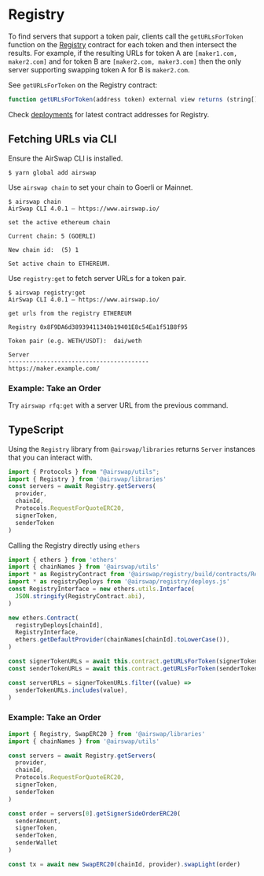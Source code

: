 # Registry

To find servers that support a token pair, clients call the `getURLsForToken` function on the [Registry](deployments.md) contract for each token and then intersect the results. For example, if the resulting URLs for token A are `[maker1.com, maker2.com]` and for token B are `[maker2.com, maker3.com]` then the only server supporting swapping token A for B is `maker2.com`.

See `getURLsForToken` on the Registry contract:

```typescript
function getURLsForToken(address token) external view returns (string[] memory urls);
```

Check [deployments](deployments.md) for latest contract addresses for Registry.

## Fetching URLs via CLI

Ensure the AirSwap CLI is installed.

```
$ yarn global add airswap
```

Use `airswap chain` to set your chain to Goerli or Mainnet.

```
$ airswap chain
AirSwap CLI 4.0.1 — https://www.airswap.io/

set the active ethereum chain

Current chain: 5 (GOERLI)

New chain id:  (5) 1

Set active chain to ETHEREUM.
```

Use `registry:get` to fetch server URLs for a token pair.

```
$ airswap registry:get
AirSwap CLI 4.0.1 — https://www.airswap.io/

get urls from the registry ETHEREUM

Registry 0x8F9DA6d38939411340b19401E8c54Ea1f51B8f95

Token pair (e.g. WETH/USDT):  dai/weth

Server
----------------------------------------
https://maker.example.com/
```

### Example: Take an Order

Try `airswap rfq:get` with a server URL from the previous command.

## TypeScript

Using the `Registry` library from `@airswap/libraries` returns `Server` instances that you can interact with.

```typescript
import { Protocols } from "@airswap/utils";
import { Registry } from '@airswap/libraries'
const servers = await Registry.getServers(
  provider,
  chainId,
  Protocols.RequestForQuoteERC20,
  signerToken,
  senderToken
)
```

Calling the Registry directly using `ethers`

```typescript
import { ethers } from 'ethers'
import { chainNames } from '@airswap/utils'
import * as RegistryContract from '@airswap/registry/build/contracts/Registry.sol/Registry.json'
import * as registryDeploys from '@airswap/registry/deploys.js'
const RegistryInterface = new ethers.utils.Interface(
  JSON.stringify(RegistryContract.abi),
)

new ethers.Contract(
  registryDeploys[chainId],
  RegistryInterface,
  ethers.getDefaultProvider(chainNames[chainId].toLowerCase()),
)

const signerTokenURLs = await this.contract.getURLsForToken(signerToken)
const senderTokenURLs = await this.contract.getURLsForToken(senderToken)

const serverURLs = signerTokenURLs.filter((value) =>
  senderTokenURLs.includes(value),
)
```

### Example: Take an Order

```typescript
import { Registry, SwapERC20 } from '@airswap/libraries'
import { chainNames } from '@airswap/utils'

const servers = await Registry.getServers(
  provider,
  chainId,
  Protocols.RequestForQuoteERC20,
  signerToken,
  senderToken
)

const order = servers[0].getSignerSideOrderERC20(
  senderAmount,
  signerToken,
  senderToken,
  senderWallet
)

const tx = await new SwapERC20(chainId, provider).swapLight(order)
```
